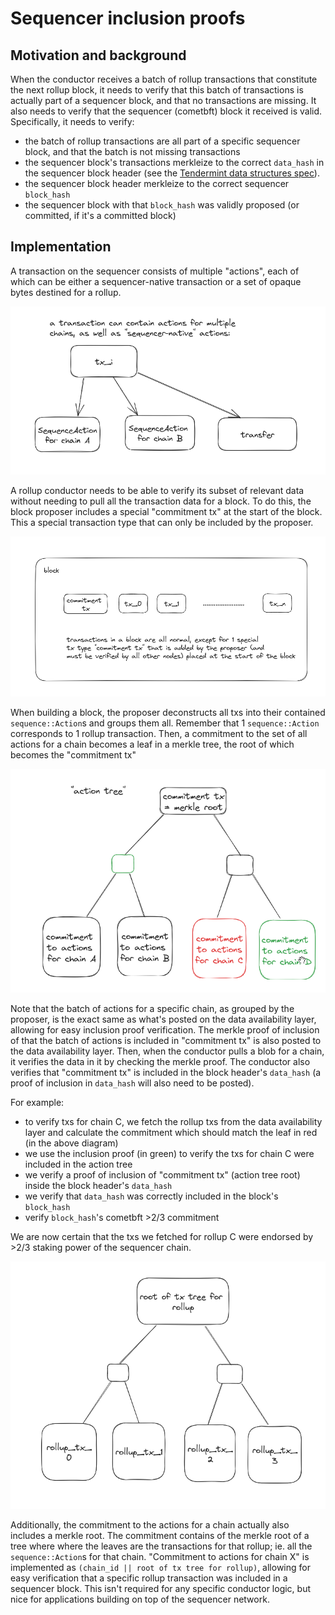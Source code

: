 # Sequencer inclusion proofs

## Motivation and background

When the conductor receives a batch of rollup transactions that constitute the
next rollup block, it needs to verify that this batch of transactions is
actually part of a sequencer block, and that no transactions are missing. It
also needs to verify that the sequencer (cometbft) block it received is valid.
Specifically, it needs to verify:

- the batch of rollup transactions are all part of a specific sequencer block,
  and that the batch is not missing transactions
- the sequencer block's transactions merkleize to the correct `data_hash` in the
  sequencer block header (see the [Tendermint data structures
  spec](https://github.com/tendermint/spec/blob/master/spec/core/data_structures.md#header)).
- the sequencer block header merkleize to the correct sequencer `block_hash`
- the sequencer block with that `block_hash` was validly proposed (or committed,
  if it's a committed block)

## Implementation

A transaction on the sequencer consists of multiple "actions", each of which can
be either a sequencer-native transaction or a set of opaque bytes destined for a
rollup.

![image](assets/sequencer_inclusion_proof_1.png)

A rollup conductor needs to be able to verify its subset of relevant data
without needing to pull all the transaction data for a block. To do this, the
block proposer includes a special "commitment tx" at the start of the block.
This a special transaction type that can only be included by the proposer.

![image](assets/sequencer_inclusion_proof_0.png)

When building a block, the proposer deconstructs all txs into their contained
`sequence::Action`s and groups them all. Remember that 1 `sequence::Action`
corresponds to 1 rollup transaction. Then, a commitment to the set of all
actions for a chain becomes a leaf in a merkle tree, the root of which becomes
the "commitment tx"

![image](assets/sequencer_inclusion_proof_2.png)

Note that the batch of actions for a specific chain, as grouped by the proposer,
is the exact same as what's posted on the data availability layer, allowing for
easy inclusion proof verification. The merkle proof of inclusion of that the
batch of actions is included in "commitment tx" is also posted to the data
availability layer. Then, when the conductor pulls a blob for a chain, it
verifies the data in it by checking the merkle proof. The conductor also
verifies that "commitment tx" is included in the block header's `data_hash` (a
proof of inclusion in `data_hash` will also need to be posted).

For example:

- to verify txs for chain C, we fetch the rollup txs from the data availability
  layer and calculate the commitment which should match the leaf in red (in the
  above diagram)
- we use the inclusion proof (in green) to verify the txs for chain C were
  included in the action tree
- we verify a proof of inclusion of "commitment tx" (action tree root) inside
  the block header's `data_hash`
- we verify that `data_hash` was correctly included in the block's `block_hash`
- verify `block_hash`'s cometbft >2/3 commitment

We are now certain that the txs we fetched for rollup C were endorsed by >2/3
staking power of the sequencer chain.

![image](assets/sequencer_inclusion_proof_3.png)

Additionally, the commitment to the actions for a chain actually also includes a
merkle root. The commitment contains of the merkle root of a tree where where
the leaves are the transactions for that rollup; ie. all the `sequence::Action`s
for that chain. "Commitment to actions for chain X" is implemented as `(chain_id
|| root of tx tree for rollup)`, allowing for easy verification that a specific
rollup transaction was included in a sequencer block. This isn't required for
any specific conductor logic, but nice for applications building on top of the
sequencer network.
